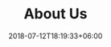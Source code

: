---
title: "About Us"
date: 2018-07-12T18:19:33+06:00
heading : "WE ARE Codin.Work. AN IT CONSULTANCY FIRM IN LUXEMBOURG."
description : "We are specialized in developing forward-thinking software products. Loving building disruptive digital products and help startups and SMBs leverage technology to disrupt, scale and succeed for all types of customers. And we do this by bringing our customers through each phase of the agile process with us."
---